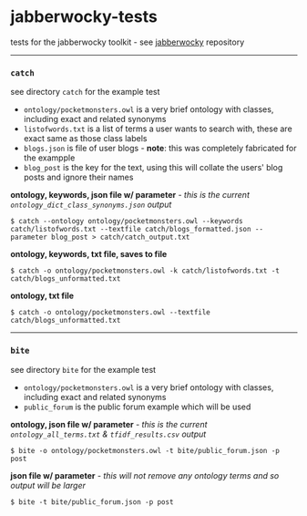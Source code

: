 # jabberwocky-tests
tests for the jabberwocky toolkit - see [jabberwocky](https://github.com/sap218/jabberwocky) repository

---

### `catch`
see directory `catch` for the example test
* `ontology/pocketmonsters.owl` is a very brief ontology with classes, including exact and related synonyms
* `listofwords.txt` is a list of terms a user wants to search with, these are exact same as those class labels
* `blogs.json` is file of user blogs - **note**: this was completely fabricated for the exampple
* `blog_post` is the key for the text, using this will collate the users' blog posts and ignore their names


**ontology, keywords, json file w/ parameter** - *this is the current `ontology_dict_class_synonyms.json` output* 

`$ catch --ontology ontology/pocketmonsters.owl --keywords catch/listofwords.txt --textfile catch/blogs_formatted.json --parameter blog_post > catch/catch_output.txt`


**ontology, keywords, txt file, saves to file**

`$ catch -o ontology/pocketmonsters.owl -k catch/listofwords.txt -t catch/blogs_unformatted.txt`


**ontology, txt file**

`$ catch -o ontology/pocketmonsters.owl --textfile catch/blogs_unformatted.txt`


---


### `bite`
see directory `bite` for the example test
* `ontology/pocketmonsters.owl` is a very brief ontology with classes, including exact and related synonyms
* `public_forum` is the public forum example which will be used

**ontology, json file w/ parameter** - *this is the current `ontology_all_terms.txt` & `tfidf_results.csv` output* 

`$ bite -o ontology/pocketmonsters.owl -t bite/public_forum.json -p post`


**json file w/ parameter** - *this will not remove any ontology terms and so output will be larger*

`$ bite -t bite/public_forum.json -p post`
